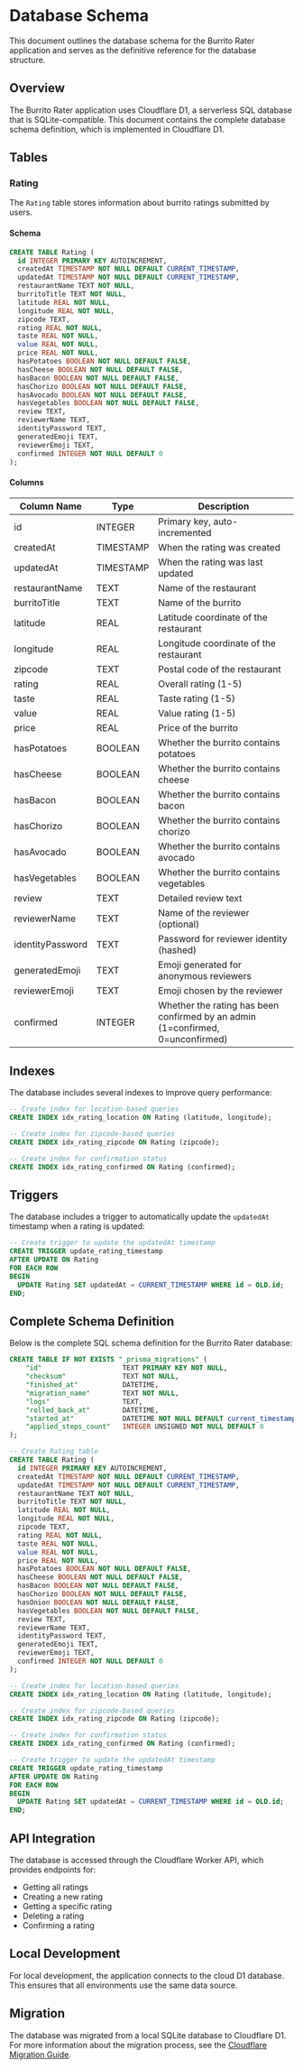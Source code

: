 # Database Schema

This document outlines the database schema for the Burrito Rater application and serves as the definitive reference for the database structure.

## Overview

The Burrito Rater application uses Cloudflare D1, a serverless SQL database that is SQLite-compatible. This document contains the complete database schema definition, which is implemented in Cloudflare D1.

## Tables

### Rating

The `Rating` table stores information about burrito ratings submitted by users.

#### Schema

```sql
CREATE TABLE Rating (
  id INTEGER PRIMARY KEY AUTOINCREMENT,
  createdAt TIMESTAMP NOT NULL DEFAULT CURRENT_TIMESTAMP,
  updatedAt TIMESTAMP NOT NULL DEFAULT CURRENT_TIMESTAMP,
  restaurantName TEXT NOT NULL,
  burritoTitle TEXT NOT NULL,
  latitude REAL NOT NULL,
  longitude REAL NOT NULL,
  zipcode TEXT,
  rating REAL NOT NULL,
  taste REAL NOT NULL,
  value REAL NOT NULL,
  price REAL NOT NULL,
  hasPotatoes BOOLEAN NOT NULL DEFAULT FALSE,
  hasCheese BOOLEAN NOT NULL DEFAULT FALSE,
  hasBacon BOOLEAN NOT NULL DEFAULT FALSE,
  hasChorizo BOOLEAN NOT NULL DEFAULT FALSE,
  hasAvocado BOOLEAN NOT NULL DEFAULT FALSE,
  hasVegetables BOOLEAN NOT NULL DEFAULT FALSE,
  review TEXT,
  reviewerName TEXT,
  identityPassword TEXT,
  generatedEmoji TEXT,
  reviewerEmoji TEXT,
  confirmed INTEGER NOT NULL DEFAULT 0
);
```

#### Columns

| Column Name     | Type      | Description                                      |
|-----------------|-----------|--------------------------------------------------|
| id              | INTEGER   | Primary key, auto-incremented                    |
| createdAt       | TIMESTAMP | When the rating was created                      |
| updatedAt       | TIMESTAMP | When the rating was last updated                 |
| restaurantName  | TEXT      | Name of the restaurant                           |
| burritoTitle    | TEXT      | Name of the burrito                              |
| latitude        | REAL      | Latitude coordinate of the restaurant            |
| longitude       | REAL      | Longitude coordinate of the restaurant           |
| zipcode         | TEXT      | Postal code of the restaurant                    |
| rating          | REAL      | Overall rating (1-5)                             |
| taste           | REAL      | Taste rating (1-5)                               |
| value           | REAL      | Value rating (1-5)                               |
| price           | REAL      | Price of the burrito                             |
| hasPotatoes     | BOOLEAN   | Whether the burrito contains potatoes            |
| hasCheese       | BOOLEAN   | Whether the burrito contains cheese              |
| hasBacon        | BOOLEAN   | Whether the burrito contains bacon               |
| hasChorizo      | BOOLEAN   | Whether the burrito contains chorizo             |
| hasAvocado      | BOOLEAN   | Whether the burrito contains avocado             |
| hasVegetables   | BOOLEAN   | Whether the burrito contains vegetables          |
| review          | TEXT      | Detailed review text                             |
| reviewerName    | TEXT      | Name of the reviewer (optional)                  |
| identityPassword| TEXT      | Password for reviewer identity (hashed)          |
| generatedEmoji  | TEXT      | Emoji generated for anonymous reviewers          |
| reviewerEmoji   | TEXT      | Emoji chosen by the reviewer                     |
| confirmed       | INTEGER   | Whether the rating has been confirmed by an admin (1=confirmed, 0=unconfirmed) |

## Indexes

The database includes several indexes to improve query performance:

```sql
-- Create index for location-based queries
CREATE INDEX idx_rating_location ON Rating (latitude, longitude);

-- Create index for zipcode-based queries
CREATE INDEX idx_rating_zipcode ON Rating (zipcode);

-- Create index for confirmation status
CREATE INDEX idx_rating_confirmed ON Rating (confirmed);
```

## Triggers

The database includes a trigger to automatically update the `updatedAt` timestamp when a rating is updated:

```sql
-- Create trigger to update the updatedAt timestamp
CREATE TRIGGER update_rating_timestamp
AFTER UPDATE ON Rating
FOR EACH ROW
BEGIN
  UPDATE Rating SET updatedAt = CURRENT_TIMESTAMP WHERE id = OLD.id;
END;
```

## Complete Schema Definition

Below is the complete SQL schema definition for the Burrito Rater database:

```sql
CREATE TABLE IF NOT EXISTS "_prisma_migrations" (
    "id"                    TEXT PRIMARY KEY NOT NULL,
    "checksum"              TEXT NOT NULL,
    "finished_at"           DATETIME,
    "migration_name"        TEXT NOT NULL,
    "logs"                  TEXT,
    "rolled_back_at"        DATETIME,
    "started_at"            DATETIME NOT NULL DEFAULT current_timestamp,
    "applied_steps_count"   INTEGER UNSIGNED NOT NULL DEFAULT 0
);

-- Create Rating table
CREATE TABLE Rating (
  id INTEGER PRIMARY KEY AUTOINCREMENT,
  createdAt TIMESTAMP NOT NULL DEFAULT CURRENT_TIMESTAMP,
  updatedAt TIMESTAMP NOT NULL DEFAULT CURRENT_TIMESTAMP,
  restaurantName TEXT NOT NULL,
  burritoTitle TEXT NOT NULL,
  latitude REAL NOT NULL,
  longitude REAL NOT NULL,
  zipcode TEXT,
  rating REAL NOT NULL,
  taste REAL NOT NULL,
  value REAL NOT NULL,
  price REAL NOT NULL,
  hasPotatoes BOOLEAN NOT NULL DEFAULT FALSE,
  hasCheese BOOLEAN NOT NULL DEFAULT FALSE,
  hasBacon BOOLEAN NOT NULL DEFAULT FALSE,
  hasChorizo BOOLEAN NOT NULL DEFAULT FALSE,
  hasOnion BOOLEAN NOT NULL DEFAULT FALSE,
  hasVegetables BOOLEAN NOT NULL DEFAULT FALSE,
  review TEXT,
  reviewerName TEXT,
  identityPassword TEXT,
  generatedEmoji TEXT,
  reviewerEmoji TEXT,
  confirmed INTEGER NOT NULL DEFAULT 0
);

-- Create index for location-based queries
CREATE INDEX idx_rating_location ON Rating (latitude, longitude);

-- Create index for zipcode-based queries
CREATE INDEX idx_rating_zipcode ON Rating (zipcode);

-- Create index for confirmation status
CREATE INDEX idx_rating_confirmed ON Rating (confirmed);

-- Create trigger to update the updatedAt timestamp
CREATE TRIGGER update_rating_timestamp
AFTER UPDATE ON Rating
FOR EACH ROW
BEGIN
  UPDATE Rating SET updatedAt = CURRENT_TIMESTAMP WHERE id = OLD.id;
END;
```

## API Integration

The database is accessed through the Cloudflare Worker API, which provides endpoints for:

- Getting all ratings
- Creating a new rating
- Getting a specific rating
- Deleting a rating
- Confirming a rating

## Local Development

For local development, the application connects to the cloud D1 database. This ensures that all environments use the same data source.

## Migration

The database was migrated from a local SQLite database to Cloudflare D1. For more information about the migration process, see the [Cloudflare Migration Guide](./CLOUDFLARE_MIGRATION.md). 